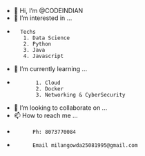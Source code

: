 - 👋 Hi, I’m @CODEINDIAN
- 👀 I’m interested in ...
-       Techs
         1. Data Science
         2. Python
         3. Java
         4. Javascript
- 🌱 I’m currently learning ...
-            1. Cloud 
             2. Docker
             3. Networking & CyberSecurity
- 💞️ I’m looking to collaborate on ...
- 📫 How to reach me ... 
-           Ph: 8073770084
-           Email milangowda25081995@gmail.com

<!---
CODEINDIAN/CODEINDIAN is a ✨ special ✨ repository because its `README.md` (this file) appears on your GitHub profile.
You can click the Preview link to take a look at your changes.
--->
